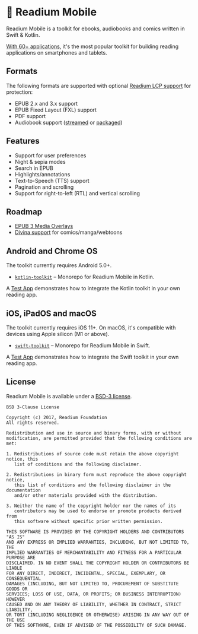# 📱 Readium Mobile

Readium Mobile is a toolkit for ebooks, audiobooks and comics written in Swift &amp; Kotlin.

[With 60+ applications](https://github.com/readium/awesome-readium?tab=readme-ov-file#apps-based-on-readium-mobile), it's the most popular toolkit for building reading applications on smartphones and tablets.

## Formats

The following formats are supported with optional [Readium LCP support](https://www.edrlab.org/readium-lcp/) for protection:

- EPUB 2.x and 3.x support
- EPUB Fixed Layout (FXL) support
- PDF support
- Audiobook support ([streamed](https://readium.org/webpub-manifest/profiles/audiobook) or [packaged](https://readium.org/lcp-specs/notes/lcp-for-audiobooks.html))

## Features

- Support for user preferences
- Night & sepia modes
- Search in EPUB
- Highlights/annotations
- Text-to-Speech (TTS) support
- Pagination and scrolling
- Support for right-to-left (RTL) and vertical scrolling


## Roadmap

- [EPUB 3 Media Overlays](https://www.w3.org/TR/epub/#sec-media-overlays)
- [Divina support](https://readium.org/webpub-manifest/profiles/divina) for comics/manga/webtoons

## Android and Chrome OS

The toolkit currently requires Android 5.0+.

* [`kotlin-toolkit`](https://github.com/readium/kotlin-toolkit) – Monorepo for Readium Mobile in Kotlin.

A [Test App](https://github.com/readium/kotlin-toolkit/tree/develop/test-app) demonstrates how to integrate the Kotlin toolkit in your own reading app.

## iOS, iPadOS and macOS

The toolkit currently requires iOS 11+. On macOS, it's compatible with devices using Apple silicon (M1 or above).

* [`swift-toolkit`](https://github.com/readium/swift-toolkit) – Monorepo for Readium Mobile in Swift.

A [Test App](https://github.com/readium/swift-toolkit/tree/develop/TestApp) demonstrates how to integrate the Swift toolkit in your own reading app.

## License

Readium Mobile is available under a [BSD-3 license](https://github.com/readium/mobile/blob/main/LICENSE).

```
BSD 3-Clause License

Copyright (c) 2017, Readium Foundation
All rights reserved.

Redistribution and use in source and binary forms, with or without
modification, are permitted provided that the following conditions are met:

1. Redistributions of source code must retain the above copyright notice, this
   list of conditions and the following disclaimer.

2. Redistributions in binary form must reproduce the above copyright notice,
   this list of conditions and the following disclaimer in the documentation
   and/or other materials provided with the distribution.

3. Neither the name of the copyright holder nor the names of its
   contributors may be used to endorse or promote products derived from
   this software without specific prior written permission.

THIS SOFTWARE IS PROVIDED BY THE COPYRIGHT HOLDERS AND CONTRIBUTORS "AS IS"
AND ANY EXPRESS OR IMPLIED WARRANTIES, INCLUDING, BUT NOT LIMITED TO, THE
IMPLIED WARRANTIES OF MERCHANTABILITY AND FITNESS FOR A PARTICULAR PURPOSE ARE
DISCLAIMED. IN NO EVENT SHALL THE COPYRIGHT HOLDER OR CONTRIBUTORS BE LIABLE
FOR ANY DIRECT, INDIRECT, INCIDENTAL, SPECIAL, EXEMPLARY, OR CONSEQUENTIAL
DAMAGES (INCLUDING, BUT NOT LIMITED TO, PROCUREMENT OF SUBSTITUTE GOODS OR
SERVICES; LOSS OF USE, DATA, OR PROFITS; OR BUSINESS INTERRUPTION) HOWEVER
CAUSED AND ON ANY THEORY OF LIABILITY, WHETHER IN CONTRACT, STRICT LIABILITY,
OR TORT (INCLUDING NEGLIGENCE OR OTHERWISE) ARISING IN ANY WAY OUT OF THE USE
OF THIS SOFTWARE, EVEN IF ADVISED OF THE POSSIBILITY OF SUCH DAMAGE.
```